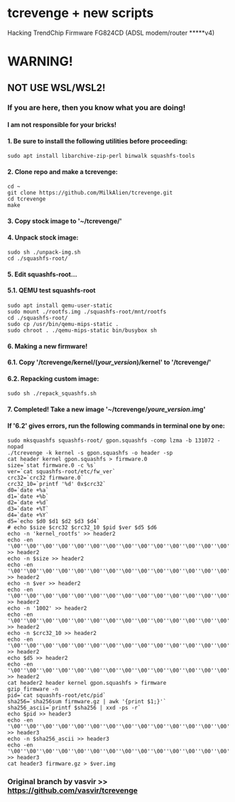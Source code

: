 # tcrevenge + new scripts
Hacking TrendChip Firmware FG824CD (ADSL modem/router *****v4)

# WARNING!
## NOT USE WSL/WSL2!
### If you are here, then you know what you are doing!
#### I am not responsible for your bricks!

#### 1. Be sure to install the following utilities before proceeding:
```
sudo apt install libarchive-zip-perl binwalk squashfs-tools
```

#### 2. Clone repo and make a tcrevenge:
```
cd ~
git clone https://github.com/MilkAlien/tcrevenge.git
cd tcrevenge
make
```

#### 3. Copy stock image to '~/tcrevenge/'

#### 4. Unpack stock image:
```
sudo sh ./unpack-img.sh
cd ./squashfs-root/
```

#### 5. Edit squashfs-root...

#### 5.1. QEMU test squashfs-root
```
sudo apt install qemu-user-static
sudo mount ./rootfs.img ./squashfs-root/mnt/rootfs
cd ./squashfs-root/
sudo cp /usr/bin/qemu-mips-static .
sudo chroot . ./qemu-mips-static bin/busybox sh
```

#### 6. Making a new firmware!

#### 6.1. Copy '/tcrevenge/kernel/(*your_version*)/kernel' to '/tcrevenge/'

#### 6.2. Repacking custom image:
```
sudo sh ./repack_squashfs.sh
```

#### 7. Completed! Take a new image '~/tcrevenge/*youre_version*.img'

#### If '6.2' gives errors, run the following commands in terminal one by one:
```
sudo mksquashfs squashfs-root/ gpon.squashfs -comp lzma -b 131072 -nopad
./tcrevenge -k kernel -s gpon.squashfs -o header -sp
cat header kernel gpon.squashfs > firmware.0
size=`stat firmware.0 -c %s`
ver=`cat squashfs-root/etc/fw_ver`
crc32=`crc32 firmware.0`
crc32_10=`printf '%d' 0x$crc32`
d0=`date +%a`
d1=`date +%b`
d2=`date +%d`
d3=`date +%T`
d4=`date +%Y`
d5=`echo $d0 $d1 $d2 $d3 $d4`
# echo $size $crc32 $crc32_10 $pid $ver $d5 $d6
echo -n 'kernel_rootfs' >> header2
echo -en '\00''\00''\00''\00''\00''\00''\00''\00''\00''\00''\00''\00''\00''\00''\00''\00''\00''\00''\00' >> header2
echo -n $size >> header2
echo -en '\00''\00''\00''\00''\00''\00''\00''\00''\00''\00''\00''\00''\00''\00''\00''\00''\00''\00''\00''\00''\00''\00''\00''\00' >> header2
echo -n $ver >> header2
echo -en '\00''\00''\00''\00''\00''\00''\00''\00''\00''\00''\00''\00''\00''\00''\00''\00''\00''\00''\00''\00''\00''\00''\00''\00''\00''\00''\00''\00''\00''\00''\00''\00''\00''\00''\00''\00''\00''\00''\00''\00''\00''\00''\00''\00''\00''\00''\00''\00''\00''\00''\00''\00''\00''\00''\00''\00' >> header2
echo -n '1002' >> header2
echo -en '\00''\00''\00''\00''\00''\00''\00''\00''\00''\00''\00''\00''\00''\00''\00''\00''\00''\00''\00''\00''\00''\00''\00''\00''\00''\00''\00''\00''\00''\00''\00''\00''\00''\00''\00''\00''\00''\00''\00''\00''\00''\00''\00''\00''\00''\00''\00''\00''\00''\00''\00''\00''\00''\00''\00''\00''\00''\00''\00''\00' >> header2
echo -n $crc32_10 >> header2
echo -en '\00''\00''\00''\00''\00''\00''\00''\00''\00''\00''\00''\00''\00''\00''\00''\00''\00''\00''\00''\00''\00''\00''\00''\00''\00''\00''\00''\00''\00''\00''\00''\00''\00''\00''\00''\00''\00''\00''\00''\00''\00''\00''\00''\00''\00''\00''\00''\00''\00''\00''\00''\00''\00''\00' >> header2
echo $d5 >> header2
echo -en '\00''\00''\00''\00''\00''\00''\00''\00''\00''\00''\00''\00''\00''\00''\00''\00''\00''\00''\00''\00''\00''\00''\00''\00''\00''\00''\00''\00''\00''\00''\00''\00''\00''\00''\00''\00''\00''\00''\00''\00''\00''\00''\00''\00''\00''\00''\00''\00''\00''\00''\00''\00''\00''\00''\00''\00''\00''\00''\00''\00''\00''\00''\00''\00''\00''\00''\00''\00''\00''\00''\00''\00''\00''\00''\00''\00''\00''\00''\00''\00''\00''\00''\00''\00''\00''\00''\00''\00''\00''\00''\00''\00''\00''\00''\00''\00''\00''\00''\00''\00''\00''\00''\00''\00''\00''\00''\00''\00''\00''\00''\00''\00''\00''\00''\00''\00''\00''\00''\00''\00''\00''\00''\00''\00''\00''\00''\00''\00''\00''\00''\00''\00''\00''\00''\00''\00''\00''\00''\00''\00''\00''\00''\00''\00''\00''\00''\00''\00''\00''\00''\00''\00''\00''\00''\00''\00''\00''\00''\00''\00''\00''\00''\00''\00''\00''\00''\00''\00''\00''\00''\00''\00''\00''\00''\00''\00''\00''\00''\00''\00''\00''\00''\00''\00''\00''\00''\00''\00''\00''\00''\00''\00''\00''\00''\00''\00''\00''\00''\00''\00''\00''\00''\00''\00''\00''\00''\00''\00''\00''\00''\00''\00''\00''\00''\00''\00''\00''\00''\00''\00''\00''\00''\00''\00''\00''\00''\00''\00''\00''\00''\00''\00''\00''\00''\00''\00''\00''\00''\00''\00''\00''\00''\00''\00''\00''\00''\00''\00''\00''\00''\00''\00''\00''\00''\00''\00''\00''\00''\00''\00''\00''\00''\00''\00''\00''\00''\00''\00''\00''\00''\00''\00''\00''\00''\00''\00''\00''\00''\00''\00''\00''\00''\00''\00''\00''\00''\00''\00''\00''\00''\00''\00''\00''\00''\00''\00''\00''\00''\00''\00''\00''\00''\00''\00''\00''\00''\00''\00''\00''\00''\00''\00''\00''\00''\00''\00''\00''\00''\00''\00''\00''\00''\00''\00''\00''\00''\00' >> header2
cat header2 header kernel gpon.squashfs > firmware
gzip firmware -n
pid=`cat squashfs-root/etc/pid`
sha256=`sha256sum firmware.gz | awk '{print $1;}'`
sha256_ascii=`printf $sha256 | xxd -ps -r`
echo $pid >> header3
echo -en '\00''\00''\00''\00''\00''\00''\00''\00''\00''\00''\00''\00''\00''\00''\00' >> header3
echo -n $sha256_ascii >> header3
echo -en '\00''\00''\00''\00''\00''\00''\00''\00''\00''\00''\00''\00''\00''\00''\00''\00''\00''\00''\00''\00''\00''\00''\00''\00''\00''\00''\00''\00''\00''\00''\00''\00' >> header3
cat header3 firmware.gz > $ver.img
```


### Original branch by vasvir >> https://github.com/vasvir/tcrevenge
